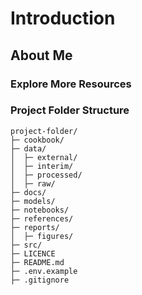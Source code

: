 # Introduction

## About Me

### Explore More Resources

### Project Folder Structure

```
project-folder/
├─ cookbook/
├─ data/
│  ├─ external/
│  ├─ interim/
│  ├─ processed/
│  ├─ raw/
├─ docs/
├─ models/
├─ notebooks/
├─ references/
├─ reports/
│  ├─ figures/
├─ src/
├─ LICENCE
├─ README.md
├─ .env.example
├─ .gitignore
```
